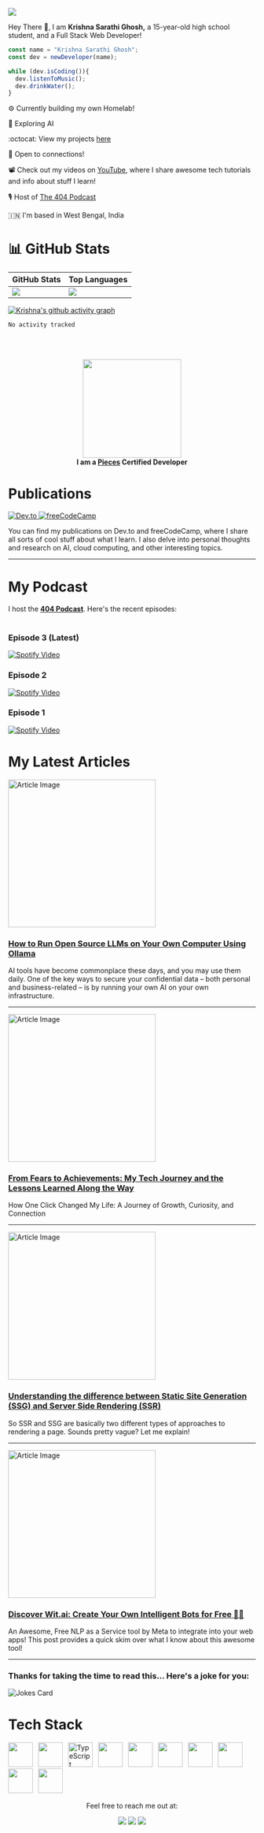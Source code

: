 <p>
  <img src="https://pbs.twimg.com/profile_banners/1495009262070026242/1732354743/1500x500">
</p>

Hey There 👋, I am **Krishna Sarathi Ghosh,** a 15-year-old high school student, and a Full Stack Web Developer!


```js
const name = "Krishna Sarathi Ghosh";
const dev = newDeveloper(name);

while (dev.isCoding()){
  dev.listenToMusic();
  dev.drinkWater();
}

```

⚙️ Currently building my own Homelab!

🤖 Exploring AI

:octocat: View my projects <a href="https://github.com/imkrishnasarathi">here</a>

🤝 Open to connections!

📽 Check out my videos on [YouTube](https://youtube.com/@krishcodes), where I share awesome tech tutorials and info about stuff I learn!

🎙️ Host of [The 404 Podcast](https://www.youtube.com/@krishcodes/podcasts)

🇮🇳 I'm based in West Bengal, India

# **📊 GitHub Stats**

| GitHub Stats | Top Languages |
|--------------|---------------|
| ![](https://github-readme-stats.vercel.app/api?username=imkrishnasarathi&theme=nightowl&hide_border=false&include_all_commits=false&count_private=false) | ![](https://github-readme-stats.vercel.app/api/top-langs/?username=imkrishnasarathi&theme=nightowl&hide_border=false&include_all_commits=false&count_private=false&layout=compact) |

[![Krishna's github activity graph](https://github-readme-activity-graph.vercel.app/graph?username=imkrishnasarathi&theme=react-dark)](https://github.com/imkrishnasarathi/github-readme-activity-graph)

<!--START_SECTION:waka-->

```txt
No activity tracked
```

<!--END_SECTION:waka-->

<br/><br/>

<div align="center">
    <img src="https://github.com/user-attachments/assets/91efd412-9d69-427b-ac6a-64ed8bf90c07" width="200" height="200">
    <br/>
    <strong>I am a <a href="https://badgr.com/public/assertions/Adf8q6OEQuKlvaxDFCkfkg">Pieces</a> Certified Developer</strong>
</div>

# Publications
<div>
  <a href="https://dev.to/krishnasarathi">
    <img src="https://img.shields.io/badge/dev.to-0A0A0A?style=for-the-badge&logo=dev.to&logoColor=white" target="_blank" alt="Dev.to">
  </a>
  <a href="https://freecodecamp.org/news/author/imkrishnasarathi/">
    <img src="https://img.shields.io/badge/freeCodeCamp-4C4C4C?style=for-the-badge&logo=freecodecamp&logoColor=white" target="_blank" alt="freeCodeCamp">
  </a>
</div>

You can find my publications on Dev.to and freeCodeCamp, where I share all sorts of cool stuff about what I learn.
I also delve into personal thoughts and research on AI, cloud computing, and other interesting topics.

---

# My Podcast

I host the [**404 Podcast**](https://open.spotify.com/show/51YlbX6RvxjYNbMuaqWE3P?si=dbe0d5fe566748bd). Here's the recent episodes: <br><br>
### Episode 3 (Latest)
[![Spotify Video](https://i.ytimg.com/an_webp/wcJVHQJQXzg/mqdefault_6s.webp?du=3000&sqp=COjc_7sG&rs=AOn4CLDFcAlkd0gzj3mkDEBfigPlbJa61w)](https://open.spotify.com/embed/show/51YlbX6RvxjYNbMuaqWE3P/video?utm_source=generator)
<br>
### Episode 2
[![Spotify Video](https://i9.ytimg.com/vi/Geb3634GFv8/mqdefault.jpg?v=66af21bd&sqp=CPzd_7sG&rs=AOn4CLDZra7woaRxAFDhxHBnsLEq63fezw)](https://open.spotify.com/episode/76QqvacBbK47cej2Y4CvmQ?si=Ihc5kWSJQHuloiP53uFjdQ)
<br>
### Episode 1
[![Spotify Video](https://i.ytimg.com/an_webp/nUFU7aXFdtk/mqdefault_6s.webp?du=3000&sqp=CI3L_7sG&rs=AOn4CLCji5j7BBc5CID1HUMKrGJY-wc0tA)](https://open.spotify.com/episode/6l8BB8JV5SDBbofTJlTRab?si=GnPFcQufSXCPFPvRAy-S9w)
<br>

# My Latest Articles

<div>
  <div align="left">
    <a href="https://www.freecodecamp.org/news/how-to-run-open-source-llms-on-your-own-computer-using-ollama/" target="_blank">
      <img src="https://cdn.hashnode.com/res/hashnode/image/upload/v1734681473969/20c1a1cd-898a-4f48-a26f-d2d3d2917efc.png" alt="Article Image" width="300">
    </a>
    <h3><a href="https://www.freecodecamp.org/news/how-to-run-open-source-llms-on-your-own-computer-using-ollama/" target="_blank">How to Run Open Source LLMs on Your Own Computer Using Ollama</a></h3>
    <p>AI tools have become commonplace these days, and you may use them daily. One of the key ways to secure your confidential data – both personal and business-related – is by running your own AI on your own infrastructure.</p>
  </div>

  ---
  
  <div align="left">
    <a href="https://dev.to/krishnasarathi/from-fears-to-achievements-my-tech-journey-and-the-lessons-learned-along-the-way-2mhi" target="_blank">
      <img src="https://img.freepik.com/premium-vector/progress-man-walking-up-stairs-their-goal-motivation-path-target-s-achievement_70921-1811.jpg" alt="Article Image" width="300">
    </a>
    <h3><a href="https://dev.to/krishnasarathi/from-fears-to-achievements-my-tech-journey-and-the-lessons-learned-along-the-way-2mhi" target="_blank">From Fears to Achievements: My Tech Journey and the Lessons Learned Along the Way</a></h3>
    <p>How One Click Changed My Life: A Journey of Growth, Curiosity, and Connection</p>
  </div>

  ---

  <div align="left">
    <a href="https://dev.to/krishnasarathi/understanding-the-difference-between-static-site-generation-ssg-and-server-side-rendering-ssr-bbk" target="_blank">
      <img src="https://media2.dev.to/dynamic/image/width=1000,height=420,fit=cover,gravity=auto,format=auto/https%3A%2F%2Fdev-to-uploads.s3.amazonaws.com%2Fuploads%2Farticles%2Fgbsj22505e9smoku8irh.jpeg" alt="Article Image" width="300">
    </a>
    <h3><a href="https://dev.to/krishnasarathi/understanding-the-difference-between-static-site-generation-ssg-and-server-side-rendering-ssr-bbk" target="_blank">Understanding the difference between Static Site Generation (SSG) and Server Side Rendering (SSR)</a></h3>
    <p>So SSR and SSG are basically two different types of approaches to rendering a page. Sounds pretty vague? Let me explain!</p>
  </div>

  ---

  <div align="left">
    <a href="https://dev.to/krishnasarathi/discover-witai-create-your-own-intelligent-bots-for-free-1g4j" target="_blank">
      <img src="https://media2.dev.to/dynamic/image/width=1000,height=420,fit=cover,gravity=auto,format=auto/https%3A%2F%2Fdev-to-uploads.s3.amazonaws.com%2Fuploads%2Farticles%2Fe14a38lxzj99egcmesn5.jpeg" alt="Article Image" width="300">
    </a>
    <h3><a href="https://dev.to/krishnasarathi/discover-witai-create-your-own-intelligent-bots-for-free-1g4j" target="_blank">Discover Wit.ai: Create Your Own Intelligent Bots for Free 🚀🤖</a></h3>
    <p>An Awesome, Free NLP as a Service tool by Meta to integrate into your web apps! This post provides a quick skim over what I know about this awesome tool!</p>
  </div>

  ---

</div>


### Thanks for taking the time to read this... Here's a joke for you:

![Jokes Card](https://readme-jokes.vercel.app/api)

# **Tech Stack**
<img height="50" src="https://cdn.jsdelivr.net/gh/devicons/devicon@latest/icons/go/go-original.svg" />&ensp;
<img height="50" src="https://cdn.jsdelivr.net/gh/devicons/devicon/icons/python/python-original.svg" />&ensp;
<img height="50" src="https://cdn.jsdelivr.net/gh/devicons/devicon/icons/typescript/typescript-original.svg" alt="TypeScript" />&ensp;
<img height="50" src="https://cdn.jsdelivr.net/gh/devicons/devicon/icons/react/react-original.svg" />&ensp;
<img height="50" src="https://cdn.jsdelivr.net/gh/devicons/devicon/icons/nodejs/nodejs-original.svg" />&ensp;
<img height="50" src="https://cdn.jsdelivr.net/gh/devicons/devicon@latest/icons/tailwindcss/tailwindcss-original.svg" />&ensp;
<img height="50" src="https://cdn.jsdelivr.net/gh/devicons/devicon@latest/icons/sass/sass-original.svg"/>&ensp;
<img height="50" src="https://cdn.jsdelivr.net/gh/devicons/devicon@latest/icons/nextjs/nextjs-original.svg"/>&ensp;
<img height="50" src="https://cdn.jsdelivr.net/gh/devicons/devicon@latest/icons/figma/figma-original.svg"/>&ensp;
<img height="50" src="https://cdn.jsdelivr.net/gh/devicons/devicon@latest/icons/swift/swift-original.svg"/>&ensp;

<rect fill="white" />

<div align='center'> 
  Feel free to reach me out at:
  <br>
  <p align="center">
  <a href="https://dev.to/krishnasarathi"><img src="https://img.shields.io/badge/dev.to-0A0A0A?style=for-the-badge&logo=dev.to&logoColor=white"></a> 
  <a href="https://twitter.com/intent/follow?screen_name=codeskae"><img src="https://img.shields.io/badge/Twitter-1DA1F2?style=for-the-badge&logo=twitter&logoColor=white"></a>
  <a href="mailto:krishnasarathishem+githubprofile@gmail.com"><img src="https://img.shields.io/badge/mail-EA4335?style=for-the-badge&logo=gmail&logoColor=white"></a>
</p>
</div>




